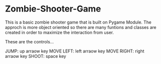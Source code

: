# Zombie-Shooter-Game
This is a basic zombie shooter game that is built on Pygame Module.
The approch is more object oriented so there are many funtions and classes are created in order to maximize the interaction from user.

These are the controls...

JUMP: up arraow key
MOVE LEFT: left arraow key
MOVE RIGHT: right arraow key
SHOOT: space key
